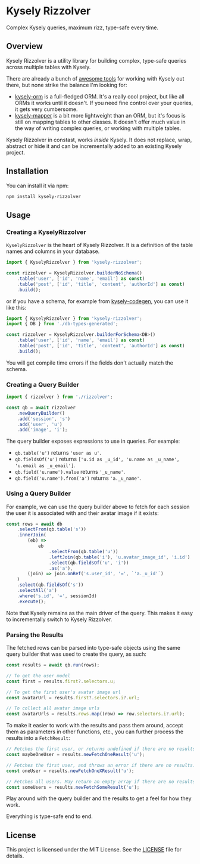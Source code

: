 # Kysely Rizzolver

Complex Kysely queries, maximum rizz, type-safe every time.

## Overview

Kysely Rizzolver is a utility library for building complex, type-safe queries
across multiple tables with Kysely.

There are already a bunch of [awesome tools](https://github.com/kysely-org/awesome-kysely)
for working with Kysely out
there, but none strike the balance I'm looking for:
- [kysely-orm](https://github.com/seeden/kysely-orm) is a full-fledged ORM. It's
  a really cool project, but like all ORMs it works until it doesn't. If you
  need fine control over your queries, it gets very cumbersome.
- [kysely-mapper](https://github.com/jtlapp/kysely-mapper) is a bit more
  lightweight than an ORM, but it's focus is still on mapping tables to other
  classes. It doesn't offer much value in the way of writing complex queries, or
  working with multiple tables.

Kysely Rizzolver in constast, works *inside* Kysely. It does not replace, wrap,
abstract or hide it and can be incrementally added to an existing Kysely
project.

## Installation

You can install it via npm:

```sh
npm install kysely-rizzolver
```

## Usage

### Creating a KyselyRizzolver

`KyselyRizzolver` is the heart of Kysely Rizzolver. It is a definition of the
table names and columns in your database.

```typescript
import { KyselyRizzolver } from 'kysely-rizzolver';

const rizzolver = KyselyRizzolver.builderNoSchema()
    .table('user', ['id', 'name', 'email'] as const)
    .table('post', ['id', 'title', 'content', 'authorId'] as const)
    .build();
```

or if you have a schema, for example from
[kysely-codegen](https://github.com/RobinBlomberg/kysely-codegen), you can use
it like this:

```typescript
import { KyselyRizzolver } from 'kysely-rizzolver';
import { DB } from './db-types-generated';

const rizzolver = KyselyRizzolver.builderForSchema<DB>()
    .table('user', ['id', 'name', 'email'] as const)
    .table('post', ['id', 'title', 'content', 'authorId'] as const)
    .build();
```

You will get compile time errors if the fields don't actually match the schema.

### Creating a Query Builder

```typescript
import { rizzolver } from './rizzolver';

const qb = await rizzolver
    .newQueryBuilder()
    .add('session', 's')
    .add('user', 'u')
    .add('image', 'i');
```

The query builder exposes expressions to use in queries. For example:

- `qb.table('u')` returns `'user as u'`.
- `qb.fieldsOf('u')` returns `['u.id as _u_id', 'u.name as _u_name', 'u.email as _u_email']`.
- `qb.field('u.name').value` returns `'_u_name'`.
- `qb.field('u.name').from('a')` returns `'a._u_name'`.

### Using a Query Builder

For example, we can use the query builder above to fetch for each session the
user it is associated with and their avatar image if it exists:

```typescript
const rows = await db
    .selectFrom(qb.table('s'))
    .innerJoin(
        (eb) =>
            eb
                .selectFrom(qb.table('u'))
                .leftJoin(qb.table('i'), 'u.avatar_image_id', 'i.id')
                .select(qb.fieldsOf('u', 'i'))
                .as('a'),
        (join) => join.onRef('s.user_id', '=', `'a._u_id'`)
    )
    .select(qb.fieldsOf('s'))
    .selectAll('a')
    .where('s.id', '=', sessionId)
    .execute();
```

Note that Kysely remains as the main driver of the query. This makes it easy to
incrementally switch to Kysely Rizzolver.

### Parsing the Results

The fetched rows can be parsed into type-safe objects using the same query
builder that was used to create the query, as such:

```typescript
const results = await qb.run(rows);

// To get the user model
const first = results.first?.selectors.u;

// To get the first user's avatar image url
const avatarUrl = results.first?.selectors.i?.url;

// To collect all avatar image urls
const avatarUrls = results.rows.map((row) => row.selectors.i?.url);
```

To make it easier to work with the results and pass them around, accept them as
parameters in other functions, etc., you can further process the results into a
`FetchResult`:

```typescript
// Fetches the first user, or returns undefined if there are no results.
const maybeOneUser = results.newFetchOneResult('u');

// Fetches the first user, and throws an error if there are no results.
const oneUser = results.newFetchOneXResult('u');

// Fetches all users. May return an empty array if there are no results.
const someUsers = results.newFetchSomeResult('u');
```

Play around with the query builder and the results to get a feel for how they
work.

Everything is type-safe end to end.

## License

This project is licensed under the MIT License. See the [LICENSE](./LICENSE)
file for details.
